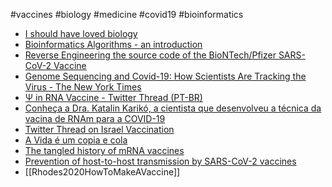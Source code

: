  #vaccines #biology #medicine #covid19 #bioinformatics

- [I should have loved biology](https://jsomers.net/i-should-have-loved-biology/)
- [Bioinformatics Algorithms - an introduction](https://www.guidopercu.dev/blog/bioinformatics-algorithms-an-introduction/)
- [Reverse Engineering the source code of the BioNTech/Pfizer SARS-CoV-2 Vaccine](https://berthub.eu/articles/posts/reverse-engineering-source-code-of-the-biontech-pfizer-vaccine/)
- [Genome Sequencing and Covid-19: How Scientists Are Tracking the Virus - The New York Times](https://www.nytimes.com/interactive/2021/03/25/magazine/genome-sequencing-covid-variants.html)
- [Ψ in RNA Vaccine - Twitter Thread (PT-BR)](https://twitter.com/fvguima/status/1344216804844044290)
- [Conheça a Dra. Katalin Karikó, a cientista que desenvolveu a técnica da vacina de RNAm para a COVID-19](https://www.blogs.unicamp.br/covid-19/conheca-a-dra-katalin-kariko-a-cientista-que-desenvolveu-a-tecnica-da-vacina-de-rnam-para-a-covid-19/)
- [Twitter Thread on Israel Vaccination](https://twitter.com/EricTopol/status/1364706944309628929)
- [A Vida é um copia e cola](https://www.youtube.com/watch?v=ai36EJ2v95Q)
- [The tangled history of mRNA vaccines](https://www.nature.com/articles/d41586-021-02483-w)
- [Prevention of host-to-host transmission by SARS-CoV-2 vaccines](https://www.sciencedirect.com/science/article/pii/S1473309921004722?dgcid=author)
- [[Rhodes2020HowToMakeAVaccine]]